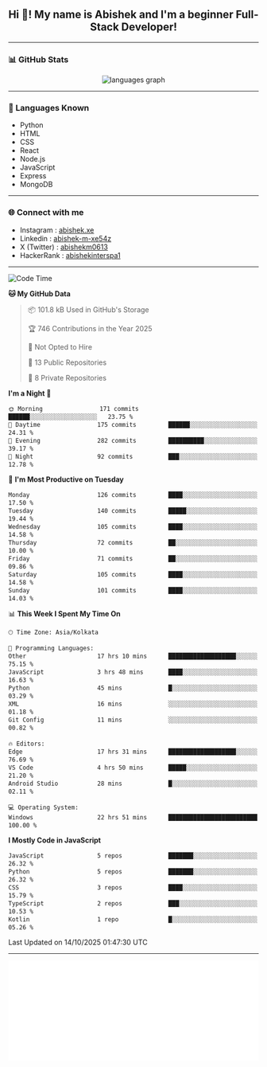 <h2 align="center">Hi 👋! My name is <b>Abishek</b> and I'm a beginner Full-Stack Developer!</h2>

---

### 📊 GitHub Stats

<div align="center">
  <img src="https://github-readme-stats.vercel.app/api/top-langs/?username=Abishek-Web-Co&theme=react&show_icons=true&hide_border=true&layout=compact" height="150" alt="languages graph" />
</div>

---

### 🧠 Languages Known

- Python  
- HTML  
- CSS  
- React  
- Node.js  
- JavaScript
- Express
- MongoDB

---


### 🌐 Connect with me

- Instagram   : [abishek.xe](https://www.instagram.com/abishek.xe/)
- Linkedin    : [abishek-m-xe54z](https://www.linkedin.com/in/abishek-m-xe54z/)
- X (Twitter) : [abishekm0613](https://x.com/abishekm0613)
- HackerRank  : [abishekinterspa1](https://www.hackerrank.com/profile/abishekinterspa1)

---

<!--START_SECTION:waka-->
![Code Time](http://img.shields.io/badge/Code%20Time-286%20hrs%2043%20mins-blue)

**🐱 My GitHub Data** 

> 📦 101.8 kB Used in GitHub's Storage 
 > 
> 🏆 746 Contributions in the Year 2025
 > 
> 🚫 Not Opted to Hire
 > 
> 📜 13 Public Repositories 
 > 
> 🔑 8 Private Repositories 
 > 
**I'm a Night 🦉** 

```text
🌞 Morning                171 commits         ██████░░░░░░░░░░░░░░░░░░░   23.75 % 
🌆 Daytime                175 commits         ██████░░░░░░░░░░░░░░░░░░░   24.31 % 
🌃 Evening                282 commits         ██████████░░░░░░░░░░░░░░░   39.17 % 
🌙 Night                  92 commits          ███░░░░░░░░░░░░░░░░░░░░░░   12.78 % 
```
📅 **I'm Most Productive on Tuesday** 

```text
Monday                   126 commits         ████░░░░░░░░░░░░░░░░░░░░░   17.50 % 
Tuesday                  140 commits         █████░░░░░░░░░░░░░░░░░░░░   19.44 % 
Wednesday                105 commits         ████░░░░░░░░░░░░░░░░░░░░░   14.58 % 
Thursday                 72 commits          ██░░░░░░░░░░░░░░░░░░░░░░░   10.00 % 
Friday                   71 commits          ██░░░░░░░░░░░░░░░░░░░░░░░   09.86 % 
Saturday                 105 commits         ████░░░░░░░░░░░░░░░░░░░░░   14.58 % 
Sunday                   101 commits         ████░░░░░░░░░░░░░░░░░░░░░   14.03 % 
```


📊 **This Week I Spent My Time On** 

```text
🕑︎ Time Zone: Asia/Kolkata

💬 Programming Languages: 
Other                    17 hrs 10 mins      ███████████████████░░░░░░   75.15 % 
JavaScript               3 hrs 48 mins       ████░░░░░░░░░░░░░░░░░░░░░   16.63 % 
Python                   45 mins             █░░░░░░░░░░░░░░░░░░░░░░░░   03.29 % 
XML                      16 mins             ░░░░░░░░░░░░░░░░░░░░░░░░░   01.18 % 
Git Config               11 mins             ░░░░░░░░░░░░░░░░░░░░░░░░░   00.82 % 

🔥 Editors: 
Edge                     17 hrs 31 mins      ███████████████████░░░░░░   76.69 % 
VS Code                  4 hrs 50 mins       █████░░░░░░░░░░░░░░░░░░░░   21.20 % 
Android Studio           28 mins             █░░░░░░░░░░░░░░░░░░░░░░░░   02.11 % 

💻 Operating System: 
Windows                  22 hrs 51 mins      █████████████████████████   100.00 % 
```

**I Mostly Code in JavaScript** 

```text
JavaScript               5 repos             ███████░░░░░░░░░░░░░░░░░░   26.32 % 
Python                   5 repos             ███████░░░░░░░░░░░░░░░░░░   26.32 % 
CSS                      3 repos             ████░░░░░░░░░░░░░░░░░░░░░   15.79 % 
TypeScript               2 repos             ███░░░░░░░░░░░░░░░░░░░░░░   10.53 % 
Kotlin                   1 repo              █░░░░░░░░░░░░░░░░░░░░░░░░   05.26 % 
```




 Last Updated on 14/10/2025 01:47:30 UTC
<!--END_SECTION:waka-->

---

<div align="center">
  <a href="https://abish-file.web.app/" target="_blank" rel="noopener noreferrer"><img height="200" src="pic.png" alt="Profile Picture" /></a>
</div>

